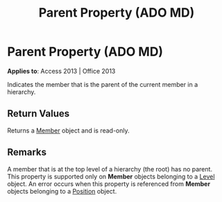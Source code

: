 ﻿---
title: Parent Property (ADO MD)
TOCTitle: Parent Property (ADO MD)
ms:assetid: 62649da7-d35f-f11f-674c-28ce95abaf20
ms:mtpsurl: https://msdn.microsoft.com/library/JJ249370(v=office.15)
ms:contentKeyID: 48545238
ms.date: 09/18/2015
mtps_version: v=office.15
---

# Parent Property (ADO MD)


**Applies to**: Access 2013 | Office 2013

Indicates the member that is the parent of the current member in a hierarchy.

## Return Values

Returns a [Member](member-object-ado-md.md) object and is read-only.

## Remarks

A member that is at the top level of a hierarchy (the root) has no parent. This property is supported only on **Member** objects belonging to a [Level](level-object-ado-md.md) object. An error occurs when this property is referenced from **Member** objects belonging to a [Position](position-object-ado-md.md) object.

